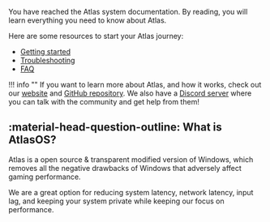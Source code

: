 You have reached the Atlas system documentation. By reading, you will learn everything you need to know about Atlas.

Here are some resources to start your Atlas journey:

* [Getting started](/Getting%20started/Installation/)
* [Troubleshooting](/Troubleshooting/Removed%20features/)
* [FAQ](/FAQ/Installation/)

!!! info ""
    If you want to learn more about Atlas, and how it works, check out our [website](https://atlasos.net) and [GitHub repository](https://github.com/Atlas-OS/Atlas). We also have a [Discord server](https://discord.com/servers/atlas-795710270000332800) where you can talk with the community and get help from them!

## :material-head-question-outline: What is AtlasOS?

Atlas is a open source & transparent modified version of Windows, which removes all the negative drawbacks of Windows that adversely affect gaming performance.

We are a great option for reducing system latency, network latency, input lag, and keeping your system private while keeping our focus on performance.
